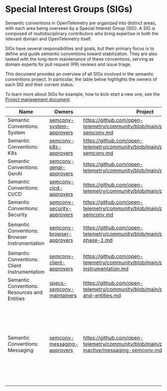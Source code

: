 # Special Interest Groups (SIGs)

Semantic conventions in OpenTelemetry are organized into distinct areas,
with each area being overseen by a Special Interest Group (SIG). A SIG is
composed of multidisciplinary contributors who bring expertise in both the
relevant domain and OpenTelemetry itself.

SIGs have several responsibilities and goals, but their primary focus is to
define and guide semantic conventions toward stabilization. They are also tasked
with the long-term maintenance of these conventions, serving as domain experts
for pull request (PR) reviews and issue triage.

This document provides an overview of all SIGs involved in the
semantic conventions project. In particular, the table below highlights
the owners of each SIG and their current status.

To learn more about SIGs for example, how to kick-start a new one, see the
[Project management document](https://github.com/open-telemetry/community/blob/main/project-management.md).

<!-- NOTE: THIS TABLE IS AUTOGENERATED. DO NOT EDIT BY HAND. -->
<!-- see internal/tools/scripts/update-sig-table.py -->
<!-- prettier-ignore-start -->
<!-- markdownlint-capture -->
<!-- markdownlint-disable -->
<!-- sigs -->
| Name | Owners | Project | Board | Areas | Status | Notes |
|------|--------|---------|-------|-------|--------|-------|
| Semantic Conventions: System | [semconv-system-approvers](https://github.com/orgs/open-telemetry/teams/semconv-system-approvers) | https://github.com/open-telemetry/community/blob/main/projects/system-semconv.md | https://github.com/orgs/open-telemetry/projects/55 | `area:system`, `area:host`, `area:process` | `accepting_contributions`, `active` | The SIG is looking for contributions! |
| Semantic Conventions: K8s | [semconv-k8s-approvers](https://github.com/orgs/open-telemetry/teams/semconv-k8s-approvers) | https://github.com/open-telemetry/community/blob/main/projects/k8s-semconv.md | https://github.com/orgs/open-telemetry/projects/114 | `area:k8s` | `accepting_contributions`, `active` | The SIG is looking for contributions! |
| Semantic Conventions: GenAI | [semconv-genai-approvers](https://github.com/orgs/open-telemetry/teams/semconv-genai-approvers) | https://github.com/open-telemetry/community/blob/main/projects/gen-ai.md | https://github.com/orgs/open-telemetry/projects/82 | `area:gen-ai` | `accepting_contributions`, `active` | The SIG is looking for contributions! |
| Semantic Conventions: CI/CD | [semconv-cicd-approvers](https://github.com/orgs/open-telemetry/teams/semconv-cicd-approvers) | https://github.com/open-telemetry/community/blob/main/projects/ci-cd.md | https://github.com/orgs/open-telemetry/projects/79 | `area:cicd` | `accepting_contributions`, `active` | The SIG is looking for contributions! |
| Semantic Conventions: Security | [semconv-security-approvers](https://github.com/orgs/open-telemetry/teams/semconv-security-approvers) | https://github.com/open-telemetry/community/blob/main/projects/security-semconv.md | https://github.com/orgs/open-telemetry/projects/104 | `area:security`, `area:log`, `area:user` | `accepting_contributions`, `active` | The SIG is looking for contributions! |
| Semantic Conventions: Browser Instrumentation | [semconv-browser-approvers](https://github.com/orgs/open-telemetry/teams/semconv-browser-approvers) | https://github.com/open-telemetry/community/blob/main/projects/browser-phase-1.md | https://github.com/orgs/open-telemetry/projects/146 | `area:browser`, `area:enduser`, `area:user`, `area:user-agent` | `accepting_contributions`, `active` | The SIG is looking for contributions! |
| Semantic Conventions: Client Instrumentation | [semconv-client-approvers](https://github.com/orgs/open-telemetry/teams/semconv-client-approvers) | https://github.com/open-telemetry/community/blob/main/projects/client-instrumentation.md | https://github.com/orgs/open-telemetry/projects/19 | `area:client`, `area:event` | `accepting_contributions`, `active` | The SIG is looking for contributions! |
| Semantic Conventions: Resources and Entities | [specs-semconv-maintainers](https://github.com/orgs/open-telemetry/teams/specs-semconv-maintainers) | https://github.com/open-telemetry/community/blob/main/projects/resources-and-entities.md | https://github.com/orgs/open-telemetry/projects/85 | `area:entities` | `accepting_contributions`, `active` | The SIG is looking for contributions! |
| Semantic Conventions: Messaging | [semconv-messaging-approvers](https://github.com/orgs/open-telemetry/teams/semconv-messaging-approvers) | https://github.com/open-telemetry/community/blob/main/projects/currently-inactive/messaging-semconv.md | https://github.com/orgs/open-telemetry/projects/20 | `area:messaging` | `inactive`, `needs_staffing` | The SIG is inactive. If you have interest in working towards messaging stabilization, reach out to maintainers to discuss activating the SIG again |
<!-- endsigs -->
<!-- markdownlint-restore -->
<!-- prettier-ignore-end -->
<!-- END AUTOGENERATED TEXT -->
<!-- endsemconv -->